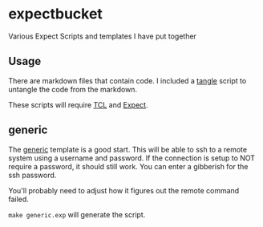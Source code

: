 # expectbucket

Various Expect Scripts and templates I have put together

## Usage

There are markdown files that contain code. I included a [tangle](script/tangle.tcl) script to untangle the code from the markdown. 

These scripts will require [TCL](https://tcl-lang.org) and [Expect](https://www.nist.gov/services-resources/software/expect).

## generic

The [generic](generic.md) template is a good start. This will be able to
ssh to a remote system using a username and password. If the connection 
is setup to NOT require a password, it should still work. You can enter
a gibberish for the ssh password. 

You'll probably need to adjust how it figures out the remote command failed.

`make generic.exp` will generate the script. 

